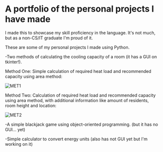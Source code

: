 # A portfolio of the personal projects I have made
<p>I made this to showcase my skill proficiency in the language. It's not much, but as a non-CS/IT graduate I'm proud of it.</p>
<p>These are some of my personal projects I made using Python. <br>
  
  -Two methods of calculating the cooling capacity of a room (it has a GUI on tkinter!).<br>

  Method One: Simple calculation of required heat load and recommended capacity using area method:<br>
  
  ![MET1](https://github.com/alvin-francis/Portfolio/assets/104663627/9a734da3-3e6d-4f91-9b59-67714d83fd15)


  Method Two: Calculation of required heat load and recommended capacity using area method, with additional information like amount of residents, room height and location:<br>

  ![MET2](https://github.com/alvin-francis/Portfolio/assets/104663627/49205fcc-a4bd-4d04-897d-44a8c46e0f84)


  
  -A simple blackjack game using object-oriented programming. (but it has no GUI... yet) <br>

  -Simple calculator to convert energy units (also has not GUI yet but I'm working on it)<br>
